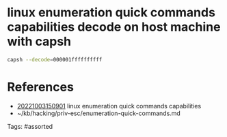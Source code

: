 # linux enumeration quick commands capabilities decode on host machine with capsh
```bash
capsh --decode=000001ffffffffff
```

# References
- [20221003150901](/zet/20221003150901/) linux enumeration quick commands capabilities
- ~/kb/hacking/priv-esc/enumeration-quick-commands.md

Tags:
    #assorted

